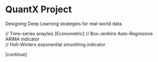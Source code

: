 # QuantX Project

Designing Deep Learning strategies for real-world data.

// Time-series anaylsis [Econometric] 
// Box-Jenkins Auto-Regressive ARIMA indicator  
// Holt-Winters exponential smoothing indicator 

[continue]
